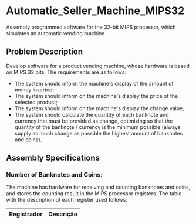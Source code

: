 # Automatic_Seller_Machine_MIPS32
Assembly programmed software for the 32-bit MIPS processor, which simulates an automatic vending machine.

## Problem Description
Develop software for a product vending machine, whose hardware is based on MIPS 32 bits. The requirements are as follows:
* The system should inform the machine's display of the amount of money inserted;
* The system should inform on the machine's display the price of the selected product;
* The system should inform on the machine's display the change value;
* The system should calculate the quantity of each banknote and currency that must be provided as change, optimizing so that    the quantity of the banknote / currency is the minimum possible (always supply as much change as possible the highest amount of banknotes and coins).

## Assembly Specifications
### Number of Banknotes and Coins:
The machine has hardware for receiving and counting banknotes and coins, and stores the counting result in the MIPS processor registers. The table with the description of each register used follows:

Registrador | Descrição
----------- |----------

